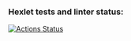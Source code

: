 ### Hexlet tests and linter status:
[![Actions Status](https://github.com/maletinchess/typescript-developer-project-81/actions/workflows/hexlet-check.yml/badge.svg)](https://github.com/maletinchess/typescript-developer-project-81/actions)